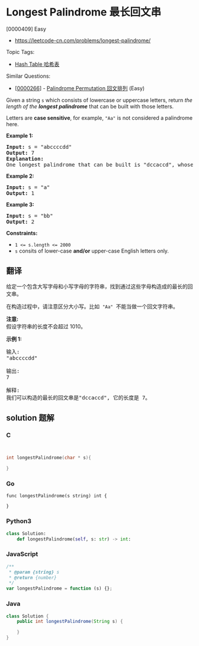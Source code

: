 # Longest Palindrome 最长回文串

[0000409] Easy

- https://leetcode-cn.com/problems/longest-palindrome/

Topic Tags:

- [Hash Table 哈希表](https://leetcode-cn.com/tag/hash-table/)

Similar Questions:

- [[0000266](https://leetcode-cn.com/problems/palindrome-permutation/)] - [Palindrome Permutation 回文排列](./0000266.palindrome-permutation.md) (Easy)

Given a string `s` which consists of lowercase or uppercase letters, return *the length of the **longest palindrome*** that can be built with those letters.

Letters are **case sensitive**, for example, `"Aa"` is not considered a palindrome here.

**Example 1:**

<pre><strong>Input:</strong> s = "abccccdd"
<strong>Output:</strong> 7
<strong>Explanation:</strong>
One longest palindrome that can be built is "dccaccd", whose length is 7.
</pre>

**Example 2:**

<pre><strong>Input:</strong> s = "a"
<strong>Output:</strong> 1
</pre>

**Example 3:**

<pre><strong>Input:</strong> s = "bb"
<strong>Output:</strong> 2
</pre>

**Constraints:**

- `1 <= s.length <= 2000`
- `s` consits of lower-case **and/or** upper-case English letters only.

## 翻译

给定一个包含大写字母和小写字母的字符串，找到通过这些字母构造成的最长的回文串。

在构造过程中，请注意区分大小写。比如  `"Aa"`  不能当做一个回文字符串。

**注意:**  
假设字符串的长度不会超过 1010。

**示例 1:**

<pre>输入:
"abccccdd"

输出:
7

解释:
我们可以构造的最长的回文串是"dccaccd", 它的长度是 7。
</pre>

## solution 题解

### C

```c


int longestPalindrome(char * s){

}
```

### Go

```golang
func longestPalindrome(s string) int {

}
```

### Python3

```python
class Solution:
    def longestPalindrome(self, s: str) -> int:
```

### JavaScript

```javascript
/**
 * @param {string} s
 * @return {number}
 */
var longestPalindrome = function (s) {};
```

### Java

```java
class Solution {
    public int longestPalindrome(String s) {

    }
}
```
